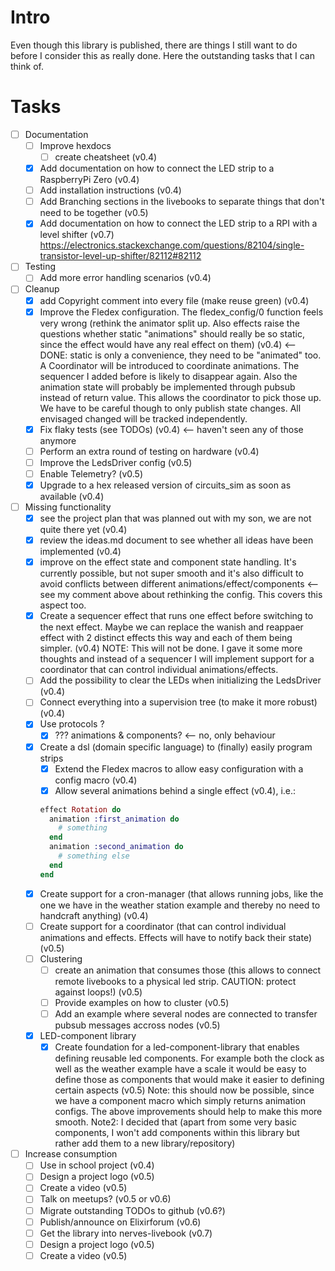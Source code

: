 <!--
Copyright 2023, Matthias Reik <fledex@reik.org>

SPDX-License-Identifier: Apache-2.0
-->

# Intro
Even though this library is published, there are things I still want to do before I consider this as really done. Here the outstanding tasks that I can think of.

# Tasks
- [ ] Documentation
  - [ ] Improve hexdocs
    - [ ] create cheatsheet (v0.4)
  - [x] Add documentation on how to connect the LED strip to a RaspberryPi Zero (v0.4) 
  - [ ] Add installation instructions (v0.4)
  - [ ] Add Branching sections in the livebooks to separate things that don't need to be together (v0.5)
  - [x] Add documentation on how to connect the LED strip to a RPI with a level shifter (v0.7)
        https://electronics.stackexchange.com/questions/82104/single-transistor-level-up-shifter/82112#82112
- [ ] Testing
  - [ ] Add more error handling scenarios (v0.4)
- [ ] Cleanup
  - [x] add Copyright comment into every file (make reuse green) (v0.4)
  - [x] Improve the Fledex configuration. The fledex_config/0 function feels very wrong (rethink the animator split up. Also effects raise the questions whether static "animations" should really be so static, since the effect would have any real effect on them) (v0.4) <-- DONE: static is only a convenience, they need to be "animated" too. A Coordinator will be introduced to coordinate animations. The sequencer I added before is likely to disappear again. Also the animation state will probably be implemented through pubsub instead of return value. This allows the coordinator to pick those up. We have to be careful though to only publish state changes. All envisaged changed will be tracked independently.
  - [x] Fix flaky tests (see TODOs) (v0.4) <-- haven't seen any of those anymore
  - [ ] Perform an extra round of testing on hardware (v0.4)
  - [ ] Improve the LedsDriver config (v0.5)
  - [ ] Enable Telemetry? (v0.5)
  - [x] Upgrade to a hex released version of circuits_sim as soon as available (v0.4)
- [ ] Missing functionality
  - [x] see the project plan that was planned out with my son, we are not quite there yet (v0.4)
  - [x] review the ideas.md document to see whether all ideas have been implemented (v0.4)
  - [x] improve on the effect state and component state handling. It's currently possible, but not super smooth and it's also difficult to avoid conflicts between different animations/effect/components <-- see my comment above about rethinking the config. This covers this aspect too.
  - [x] Create a sequencer effect that runs one effect before switching to the next effect. Maybe we  can replace the wanish and reappaer effect with 2 distinct effects this way and each of them being simpler. (v0.4) NOTE: This will not be done. I gave it some more thoughts and instead of a sequencer I will implement support for a coordinator that can control individual animations/effects.
  - [ ] Add the possibility to clear the LEDs when initializing the LedsDriver (v0.4)
  - [ ] Connect everything into a supervision tree (to make it more robust) (v0.4)
  - [x] Use protocols ?
    - [x] ??? animations & components? <-- no, only behaviour
  - [x] Create a dsl (domain specific language) to (finally) easily program strips
    - [x] Extend the Fledex macros to allow easy configuration with a config macro (v0.4)
    - [x] Allow several animations behind a single effect (v0.4), i.e.:
    ```elixir
    effect Rotation do
      animation :first_animation do
        # something
      end
      animation :second_animation do
        # something else
      end
    end
    ```
  - [x] Create support for a cron-manager (that allows running jobs, like the one we have in the weather station example and thereby no need to handcraft anything) (v0.4)
  - [ ] Create support for a coordinator (that can control individual animations and effects. Effects will have to notify back their state) (v0.5)
  - [ ] Clustering
    - [ ] create an animation that consumes those (this allows to connect remote livebooks to a physical led strip. CAUTION: protect against loops!) (v0.5)
    - [ ] Provide examples on how to cluster (v0.5)
    - [ ] Add an example where several nodes are connected to transfer pubsub messages accross nodes (v0.5)
  - [x] LED-component library
    - [x] Create foundation for a led-component-library that enables defining reusable led components. For example both the clock as well as the weather example have a scale it would be easy to define those as components that would make it easier to defining certain aspects (v0.5) Note: this should now be possible, since we have a component macro which simply returns animation configs. The above improvements should help to make this more smooth. Note2: I decided that (apart from some very basic components, I won't add components within this library but rather add them to a new library/repository)
- [ ] Increase consumption
  - [ ] Use in school project (v0.4)
  - [ ] Design a project logo (v0.5)
  - [ ] Create a video (v0.5)
  - [ ] Talk on meetups? (v0.5 or v0.6)
  - [ ] Migrate outstanding TODOs to github (v0.6?)
  - [ ] Publish/announce on Elixirforum (v0.6)
  - [ ] Get the library into nerves-livebook (v0.7)
  - [ ] Design a project logo (v0.5)
  - [ ] Create a video (v0.5)
